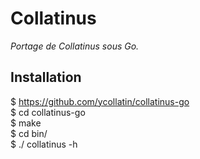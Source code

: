 # Collatinus

_Portage de Collatinus sous Go._

## Installation
$ https://github.com/ycollatin/collatinus-go    
$ cd collatinus-go    
$ make    
$ cd bin/    
$ ./ collatinus -h
